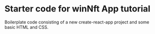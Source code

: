 # Starter code for winNft App tutorial

Boilerplate code consisting of a new create-react-app project and some basic HTML and CSS.
